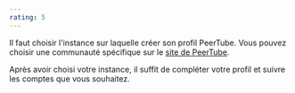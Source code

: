 ```yaml
---
rating: 5
---
```


Il faut choisir l'instance sur laquelle créer son profil PeerTube. Vous pouvez choisir une communauté spécifique sur le [site de PeerTube](https://joinpeertube.org/).

Après avoir choisi votre instance, il suffit de compléter votre profil et suivre les comptes que vous souhaitez.
